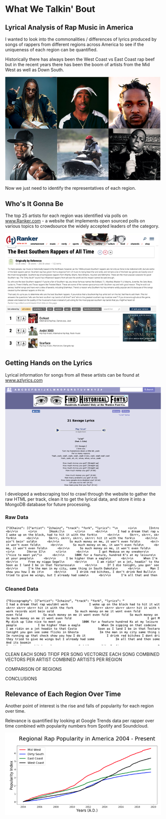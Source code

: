 # What We Talkin' Bout

## Lyrical Analysis of Rap Music in America

I wanted to look into the commonalities / differences of lyrics produced by songs of rappers from different regions across America to see if the uniqueness of each region can be quantified.

Historically there has always been the West Coast vs East Coast rap beef but in the recent years there has been the boom of artists from the Mid West as well as Down South.

![rappers](/images/rappers.png)

Now we just need to identify the representatives of each region.

## Who's It Gonna Be

The top 25 artists for each region was identified via polls on www.Ranker.com - a website that implements open sourced polls on various topics to crowdsource the widely accepted leaders of the category.

![ranker](/images/ranker.png)



## Getting Hands on the Lyrics

Lyrical information for songs from all these artists can be found at www.azlyrics.com

![azlyrics](/images/azlyrics.png)

I developed a webscraping tool to crawl through the website to gather the raw HTML per track, clean it to get the lyrical data, and store it into a MongoDB database for future processing.

### Raw Data
![raw](/images/lyrics_raw.png)

### Cleaned Data
![cleaned](/images/lyrics_cleaned.png)


CLEAN EACH SONG
TFIDF PER SONG
VECTORIZE EACH SONG
COMBINED VECTORS PER ARTIST
COMBINED ARTISTS PER REGION

COMPARISON OF REGIONS

CONCLUSIONS








## Relevance of Each Region Over Time

Another point of interest is the rise and falls of popularity for each region over time.

Relevance is quantified by looking at Google Trends data per rapper over time combined with popularity numbers from Spotify and Soundcloud.

![relevance](/images/relevance.png)






